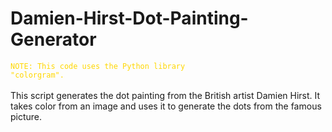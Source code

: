 # Damien-Hirst-Dot-Painting-Generator
<code style="color : Gold">NOTE: This code uses the Python library "colorgram".</code><br /><br />
This script generates the dot painting from the British artist Damien Hirst.
It takes color from an image and uses it to generate the dots from the famous picture.
